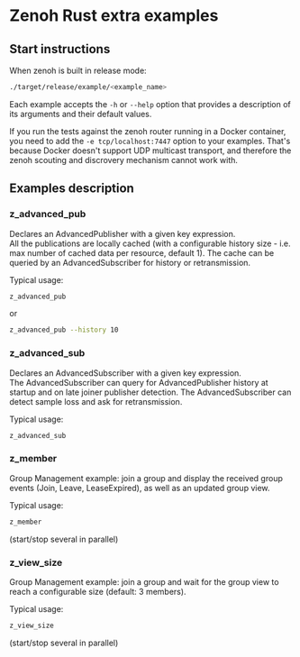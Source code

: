 # Zenoh Rust extra examples

## Start instructions

   When zenoh is built in release mode:

   ```bash
   ./target/release/example/<example_name>
   ```

   Each example accepts the `-h` or `--help` option that provides a description of its arguments and their default values.

   If you run the tests against the zenoh router running in a Docker container, you need to add the
   `-e tcp/localhost:7447` option to your examples. That's because Docker doesn't support UDP multicast
   transport, and therefore the zenoh scouting and discrovery mechanism cannot work with.

## Examples description

### z_advanced_pub

   Declares an AdvancedPublisher with a given key expression.  
   All the publications are locally cached (with a configurable history size - i.e. max number of cached data per resource, default 1). The cache can be queried by an AdvancedSubscriber for history
   or retransmission.

   Typical usage:

   ```bash
   z_advanced_pub
   ```

   or

   ```bash
   z_advanced_pub --history 10
   ```

### z_advanced_sub

   Declares an AdvancedSubscriber with a given key expression.  
   The AdvancedSubscriber can query for AdvancedPublisher history at startup
   and on late joiner publisher detection. The AdvancedSubscriber can detect
   sample loss and ask for retransmission.

   Typical usage:

   ```bash
   z_advanced_sub
   ```

### z_member

   Group Management example: join a group and display the received group events (Join, Leave, LeaseExpired), as well as an updated group view.

   Typical usage:

   ```bash
   z_member
   ```

   (start/stop several in parallel)

### z_view_size

   Group Management example: join a group and wait for the group view to reach a configurable size (default: 3 members).

   Typical usage:

   ```bash
   z_view_size
   ```

   (start/stop several in parallel)
